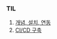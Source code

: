 ### TIL
1. [개념, 설치, 연동](https://yeonyeon.tistory.com/56)
2. [CI/CD 구축](https://seongwon.dev/DevOps/20220717-CICD%EA%B5%AC%EC%B6%95%EA%B8%B02/)
